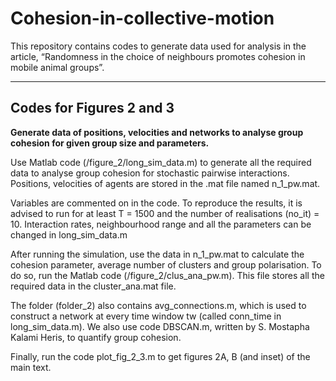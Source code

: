 # Cohesion-in-collective-motion

This repository contains codes to generate data used for analysis in the article, “Randomness in the choice of neighbours promotes cohesion in mobile animal groups”.

***

## Codes for Figures 2 and 3

**Generate data of positions, velocities and networks to analyse group cohesion for given group size and parameters.**

Use Matlab code (/figure_2/long_sim_data.m) to generate all the required data to analyse group cohesion for stochastic pairwise interactions. Positions, velocities of agents are stored in the .mat file named n_1_pw.mat. 

Variables are commented on in the code. To reproduce the results, it is advised to run for at least T = 1500 and the number of realisations (no_it) = 10. Interaction rates, neighbourhood range and all the parameters can be changed in long_sim_data.m

After running the simulation, use the data in n_1_pw.mat to calculate the cohesion parameter, average number of clusters and group polarisation. To do so, run the Matlab code (/figure_2/clus_ana_pw.m). This file stores all the required data in the cluster_ana.mat file. 

The folder (folder_2) also contains avg_connections.m, which is used to construct a network at every time window tw (called conn_time in long_sim_data.m). We also use code DBSCAN.m, written by S. Mostapha Kalami Heris, to quantify group cohesion. 

Finally, run the code plot_fig_2_3.m to get figures 2A, B (and inset) of the main text.

